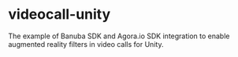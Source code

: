 # videocall-unity
The example of Banuba SDK and Agora.io SDK integration to enable augmented reality filters in video calls for Unity.
